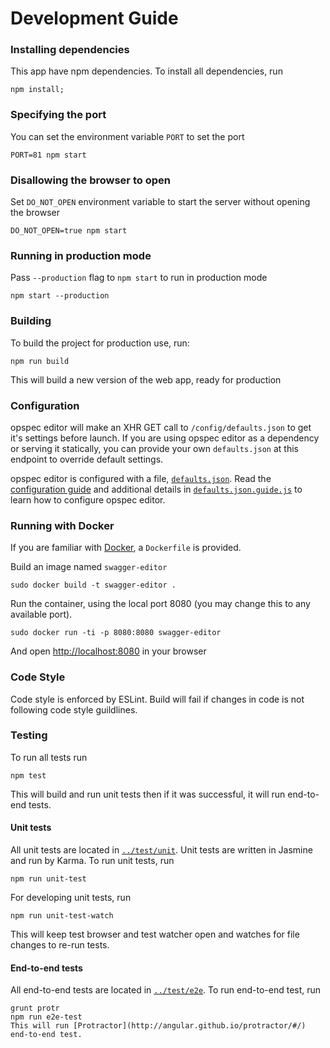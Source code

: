 # Development Guide

### Installing dependencies
This app have npm dependencies. To install all dependencies, run
```shell
npm install;
```

### Specifying the port

You can set the environment variable `PORT` to set the port

```shell
PORT=81 npm start
```

### Disallowing the browser to open

Set `DO_NOT_OPEN` environment variable to start the server without
opening the browser

```shell
DO_NOT_OPEN=true npm start
```

### Running in production mode

Pass `--production` flag to `npm start` to run in production mode
```shell
npm start --production

```

### Building
To build the project for production use, run:

```shell
npm run build
```
This will build a new version of the web app, ready for production

###  Configuration
opspec editor will make an XHR GET call to `/config/defaults.json` to get it's settings before launch. If you are using opspec editor as a dependency or serving it statically, you can provide your own `defaults.json` at this endpoint to override default settings.

opspec editor is configured with a file, [`defaults.json`](../app/config/defaults.json).
Read the [configuration guide](./config.md) and additional details
in [`defaults.json.guide.js`](../app/config/defaults.json.guide.js)
to learn how to configure opspec editor.


### Running with Docker
If you are familiar with [Docker](https://www.docker.com/), a `Dockerfile` is
provided.

Build an image named `swagger-editor`
```shell
sudo docker build -t swagger-editor .
```

Run the container, using the local port 8080 (you may change this to any available
port).
```shell
sudo docker run -ti -p 8080:8080 swagger-editor
```
And open [http://localhost:8080](http://localhost:8080) in your browser

### Code Style
Code style is enforced by ESLint. Build will fail if changes in code is not following code style guildlines.

### Testing
To run all tests run

```shell
npm test
```

This will build and run unit tests then if it was successful, it will run  end-to-end tests.

#### Unit tests
All unit tests are located in [`../test/unit`](../test/unit). Unit tests are written in Jasmine and run by Karma. To run unit tests, run

```shell
npm run unit-test
```

For developing unit tests, run
```shell
npm run unit-test-watch
```
This will keep test browser and test watcher open and watches for file changes to re-run tests.

#### End-to-end tests
All end-to-end tests are located in [`../test/e2e`](../test/e2e). To run end-to-end test, run

```shell
grunt protr
npm run e2e-test
This will run [Protractor](http://angular.github.io/protractor/#/) end-to-end test.
